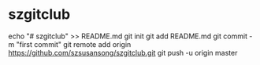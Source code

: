 # szgitclub
echo "# szgitclub" >> README.md
git init
git add README.md
git commit -m "first commit"
git remote add origin https://github.com/szsusansong/szgitclub.git
git push -u origin master
